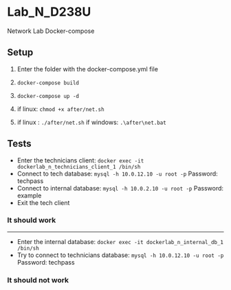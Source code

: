 # Lab_N_D238U
Network Lab Docker-compose
## Setup
1. Enter the folder with the docker-compose.yml file

2. `docker-compose build`

3. `docker-compose up -d`

4. if linux: `chmod +x after/net.sh`

5. if linux : `./after/net.sh` if windows:  `.\after\net.bat`

## Tests
- Enter the technicians client:
`docker exec -it dockerlab_n_technicians_client_1 /bin/sh`
- Connect to tech database:
`mysql -h 10.0.12.10 -u root -p`
Password: techpass
- Connect to internal database:
`mysql -h 10.0.2.10 -u root -p`
Password: example
- Exit the tech client
### It should work

------------
- Enter the internal database:
`docker exec -it dockerlab_n_internal_db_1 /bin/sh`
- Try to connect to technicians database:
`mysql -h 10.0.12.10 -u root -p`
Password: techpass
### It should not work





